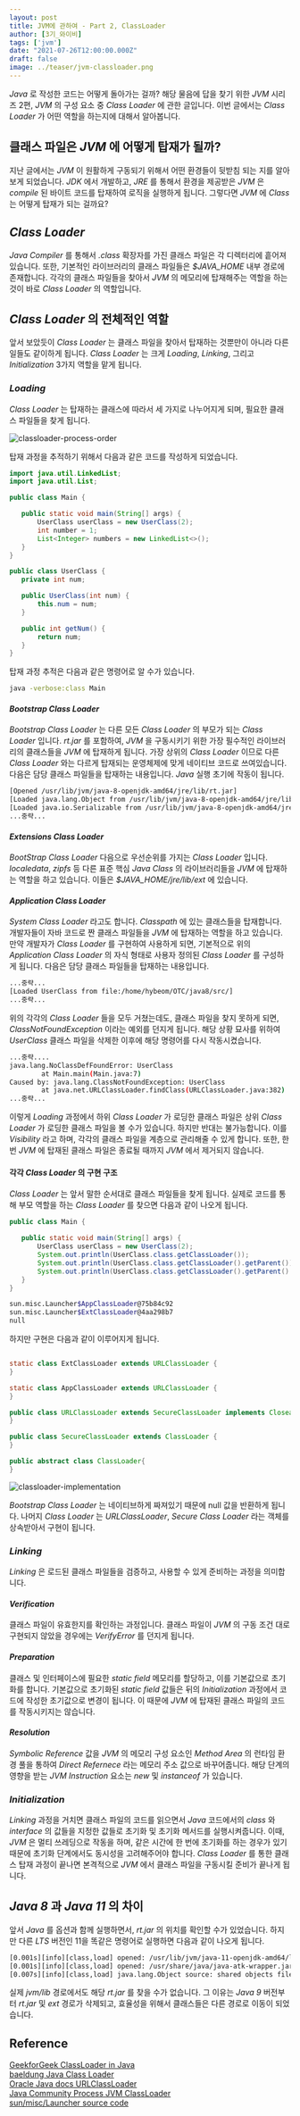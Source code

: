 ```yaml
---
layout: post  
title: JVM에 관하여 - Part 2, ClassLoader
author: [3기_와이비]  
tags: ['jvm']  
date: "2021-07-26T12:00:00.000Z"  
draft: false  
image: ../teaser/jvm-classloader.png
---
```


_Java_ 로 작성한 코드는 어떻게 돌아가는 걸까? 해당 물음에 답을 찾기 위한 _JVM_ 시리즈 2편, _JVM_ 의 구성 요소 중 _Class Loader_ 에 관한 글입니다. 
이번 글에서는 _Class Loader_ 가 어떤 역할을 하는지에 대해서 알아봅니다.

## 클래스 파일은 _JVM_ 에 어떻게 탑재가 될까?
지난 글에서는 _JVM_ 이 원활하게 구동되기 위해서 어떤 환경들이 뒷받침 되는 지를 알아보게 되었습니다. 
_JDK_ 에서 개발하고, _JRE_ 를 통해서 환경을 제공받은 _JVM_ 은 _compile_ 된 바이트 코드를 탑재하여 로직을 실행하게 됩니다. 그렇다면 _JVM_ 에 _Class_ 는 어떻게 탑재가 되는 걸까요?

## _Class Loader_
_Java Compiler_ 를 통해서 _.class_ 확장자를 가진 클래스 파일은 각 디렉터리에 흩어져있습니다. 
또한, 기본적인 라이브러리의 클래스 파일들은 _$JAVA_HOME_ 내부 경로에 존재합니다. 각각의 클래스 파일들을 찾아서 _JVM_ 의 메모리에 탑재해주는 역할을 하는 것이 바로 _Class Loader_ 의 역할입니다.

## _Class Loader_ 의 전체적인 역할
앞서 보았듯이 _Class Loader_ 는 클래스 파일을 찾아서 탑재하는 것뿐만이 아니라 다른 일들도 같이하게 됩니다. _Class Loader_ 는 크게 _Loading_, _Linking_, 그리고 _Initialization_ 3가지 역할을 맡게 됩니다.

### _Loading_

_Class Loader_ 는 탑재하는 클래스에 따라서 세 가지로 나누어지게 되며, 필요한 클래스 파일들을 찾게 됩니다.

![classloader-process-order](../images/2021-07-26-classloader-process.png)

탑재 과정을 추적하기 위해서 다음과 같은 코드를 작성하게 되었습니다.
``` java
import java.util.LinkedList;
import java.util.List;

public class Main {

   public static void main(String[] args) {
       UserClass userClass = new UserClass(2);
       int number = 1;
       List<Integer> numbers = new LinkedList<>();
   }
}

public class UserClass {
   private int num;

   public UserClass(int num) {
       this.num = num;
   }

   public int getNum() {
       return num;
   }
}
```

탑재 과정 추적은 다음과 같은 명령어로 알 수가 있습니다.
``` bash
java -verbose:class Main
```

#### _Bootstrap Class Loader_
_Bootstrap Class Loader_ 는 다른 모든 _Class Loader_ 의 부모가 되는 _Class Loader_ 입니다. _rt.jar_ 를 포함하여, _JVM_ 을 구동시키기 위한 가장 필수적인 라이브러리의 클래스들을 _JVM_ 에 탑재하게 됩니다.
가장 상위의 _Class Loader_ 이므로 다른 _Class Loader_ 와는 다르게 탑재되는 운영체제에 맞게 네이티브 코드로 쓰여있습니다.  
다음은 담당 클래스 파일들을 탑재하는 내용입니다. _Java_ 실행 초기에 작동이 됩니다.
```bash
[Opened /usr/lib/jvm/java-8-openjdk-amd64/jre/lib/rt.jar]
[Loaded java.lang.Object from /usr/lib/jvm/java-8-openjdk-amd64/jre/lib/rt.jar]
[Loaded java.io.Serializable from /usr/lib/jvm/java-8-openjdk-amd64/jre/lib/rt.jar]
...중략...
```

#### _Extensions Class Loader_
_BootStrap Class Loader_ 다음으로 우선순위를 가지는 _Class Loader_ 입니다. _localedata_, _zipfs_ 등 다른 표준 핵심 _Java Class_ 의 라이브러리들을 _JVM_ 에 탑재하는 역할을 하고 있습니다. 
이들은 _$JAVA_HOME/jre/lib/ext_ 에 있습니다.

#### _Application Class Loader_
_System Class Loader_ 라고도 합니다. _Classpath_ 에 있는 클래스들을 탑재합니다. 개발자들이 자바 코드로 짠 클래스 파일들을 _JVM_ 에 탑재하는 역할을 하고 있습니다.
만약 개발자가 _Class Loader_ 를 구현하여 사용하게 되면, 기본적으로 위의 _Application Class Loader_ 의 자식 형태로 사용자 정의된 _Class Loader_ 를 구성하게 됩니다.
다음은 담당 클래스 파일들을 탑재하는 내용입니다.
```bash
...중략...
[Loaded UserClass from file:/home/hybeom/OTC/java8/src/]
...중략...
```

위의 각각의 _Class Loader_ 들을 모두 거쳤는데도, 클래스 파일을 찾지 못하게 되면, _ClassNotFoundException_ 이라는 예외를 던지게 됩니다.
해당 상황 묘사를 위하여 _UserClass_ 클래스 파일을 삭제한 이후에 해당 명령어를 다시 작동시켰습니다.
```bash
...중략....
java.lang.NoClassDefFoundError: UserClass
    	at Main.main(Main.java:7)
Caused by: java.lang.ClassNotFoundException: UserClass
    	at java.net.URLClassLoader.findClass(URLClassLoader.java:382)
...중략...
```

이렇게 _Loading_ 과정에서 하위 _Class Loader_ 가 로딩한 클래스 파일은 상위 _Class Loader_ 가 로딩한 클래스 파일을 볼 수가 있습니다. 하지만 반대는 불가능합니다. 
이를 _Visibility_ 라고 하며, 각각의 클래스 파일을 계층으로 관리해줄 수 있게 합니다.
또한, 한번 _JVM_ 에 탑재된 클래스 파일은 종료될 때까지 _JVM_ 에서 제거되지 않습니다.

#### 각각 _Class Loader_ 의 구현 구조
_Class Loader_ 는 앞서 말한 순서대로 클래스 파일들을 찾게 됩니다. 실제로 코드를 통해 부모 역할을 하는 _Class Loader_ 를 찾으면 다음과 같이 나오게 됩니다.
```java
public class Main {

   public static void main(String[] args) {
       UserClass userClass = new UserClass(2);
       System.out.println(UserClass.class.getClassLoader());
       System.out.println(UserClass.class.getClassLoader().getParent());
       System.out.println(UserClass.class.getClassLoader().getParent().getParent());
   }
}
```
```bash
sun.misc.Launcher$AppClassLoader@75b84c92
sun.misc.Launcher$ExtClassLoader@4aa298b7
null
```

하지만 구현은 다음과 같이 이루어지게 됩니다.

``` java

static class ExtClassLoader extends URLClassLoader {
}

static class AppClassLoader extends URLClassLoader {
}

public class URLClassLoader extends SecureClassLoader implements Closeable{
}

public class SecureClassLoader extends ClassLoader {
}

public abstract class ClassLoader{
}
```
  
![classloader-implementation](../images/2021-07-26-classloader-implementation.png)

_Bootstrap Class Loader_ 는 네이티브하게 짜져있기 때문에 null 값을 반환하게 됩니다.
나머지 _Class Loader_ 는 _URLClassLoader_, _Secure Class Loader_ 라는 객체를 상속받아서 구현이 됩니다.

### _Linking_
_Linking_ 은 로드된 클래스 파일들을 검증하고, 사용할 수 있게 준비하는 과정을 의미합니다.

#### _Verification_
클래스 파일이 유효한지를 확인하는 과정입니다. 클래스 파일이 _JVM_ 의 구동 조건 대로 구현되지 않았을 경우에는 _VerifyError_ 를 던지게 됩니다.

#### _Preparation_
클래스 및 인터페이스에 필요한 _static field_ 메모리를 할당하고, 이를 기본값으로 초기화를 합니다. 기본값으로 초기화된 _static field_ 값들은 뒤의 _Initialization_ 과정에서 코드에 작성한 초기값으로 변경이 됩니다. 
이 때문에 _JVM_ 에 탑재된 클래스 파일의 코드를 작동시키지는 않습니다.

#### _Resolution_
_Symbolic Reference_ 값을 _JVM_ 의 메모리 구성 요소인 _Method Area_ 의 런타임 환경 풀을 통하여 _Direct Refernece_ 라는 메모리 주소 값으로 바꾸어줍니다. 
해당 단계의 영향을 받는 _JVM Instruction_ 요소는 _new_ 및 _instanceof_ 가 있습니다.

### _Initialization_
_Linking_ 과정을 거치면 클래스 파일의 코드를 읽으면서 _Java_ 코드에서의 _class_ 와 _interface_ 의 값들을 지정한 값들로 초기화 및 초기화 메서드를 실행시켜줍니다. 
이때, _JVM_ 은 멀티 쓰레딩으로 작동을 하며, 같은 시간에 한 번에 초기화를 하는 경우가 있기 때문에 초기화 단계에서도 동시성을 고려해주어야 합니다. 
_Class Loader_ 를 통한 클래스 탑재 과정이 끝나면 본격적으로 _JVM_ 에서 클래스 파일을 구동시킬 준비가 끝나게 됩니다.


## _Java 8_ 과 _Java 11_ 의 차이
앞서 _Java_ 를 옵션과 함께 실행하면서, _rt.jar_ 의 위치를 확인할 수가 있었습니다.
하지만 다른 _LTS_ 버전인 11을 똑같은 명령어로 실행하면 다음과 같이 나오게 됩니다.

```bash
[0.001s][info][class,load] opened: /usr/lib/jvm/java-11-openjdk-amd64/lib/modules
[0.001s][info][class,load] opened: /usr/share/java/java-atk-wrapper.jar
[0.007s][info][class,load] java.lang.Object source: shared objects file
```

실제 _jvm/lib_ 경로에서도 해당 _rt.jar_ 를 찾을 수가 없습니다. 그 이유는 _Java 9_ 버전부터 _rt.jar_ 및 _ext_ 경로가 삭제되고, 효율성을 위해서 클래스들은 다른 경로로 이동이 되었습니다.

## Reference

[GeekforGeek ClassLoader in Java](https://www.geeksforgeeks.org/classloader-in-java/)  
[baeldung Java Class Loader](https://www.baeldung.com/java-classloaders)  
[Oracle Java docs URLClassLoader](https://docs.oracle.com/javase/8/docs/api/java/net/URLClassLoader.html)  
[Java Community Process JVM ClassLoader](https://jcp.org)  
[sun/misc/Launcher source code](http://hg.openjdk.java.net/jdk8/jdk8/jdk/file/687fd7c7986d/src/share/classes/sun/misc/Launcher.java)
